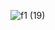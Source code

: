 ![f1 (19)](https://github.com/sachin2398/tataneu/assets/113828281/535185a1-318c-49ec-b5c8-a707bf3636eb)
